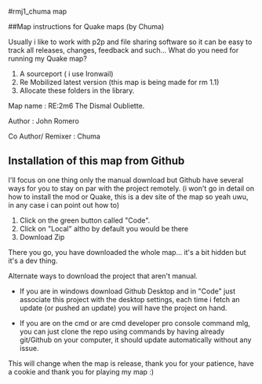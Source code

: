 #rmj1_chuma map

##Map instructions for Quake maps (by Chuma)

Usually i like to work with p2p and file sharing software so it can be easy to track all releases, changes, feedback and such... What do you need for running my Quake map?

1. A sourceport ( i use Ironwail)
2. Re Mobilized latest version (this map is being made for rm 1.1)
3. Allocate these folders in the library.


Map name : RE:2m6 The Dismal Oubliette.

Author : John Romero

Co Author/ Remixer : Chuma



## Installation of this map from Github

I'll focus on one thing only the manual download but Github have several ways for you to stay on par with the project remotely. (i won't go in detail on how to install the mod or Quake, this is a dev site of the map so yeah uwu, in any case i can point out how to)

1. Click on the green button called "Code".
2. Click on "Local" altho by default you would be there
3. Download Zip

There you go, you have downloaded the whole map... it's a bit hidden but it's a dev thing.

Alternate ways to download the project that aren't manual.

- If you are in windows download Github Desktop and in "Code" just associate this project with the desktop settings, each time i fetch an update (or pushed an update) you will have the project on hand.

- If you are on the cmd or are cmd developer pro console command mlg, you can just clone the repo using commands by having already git/Github on your computer, it should update automatically without any issue.

This will change when the map is release, thank you for your patience, have a cookie and thank you for playing my map :)
